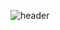 
![header](https://capsule-render.vercel.app/api?type=waving&color=auto&height=300&section=header&text=TEST&fontSize=90)
